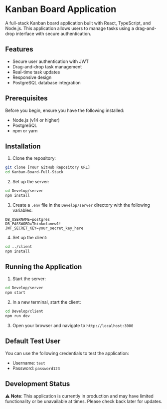 
# Kanban Board Application

A full-stack Kanban board application built with React, TypeScript, and Node.js. This application allows users to manage tasks using a drag-and-drop interface with secure authentication.

## Features

- Secure user authentication with JWT
- Drag-and-drop task management
- Real-time task updates
- Responsive design
- PostgreSQL database integration

## Prerequisites

Before you begin, ensure you have the following installed:
- Node.js (v14 or higher)
- PostgreSQL
- npm or yarn

## Installation

1. Clone the repository:
```bash
git clone [Your GitHub Repository URL]
cd Kanban-Board-Full-Stack
```

2. Set up the server:
```bash
cd Develop/server
npm install
```

3. Create a `.env` file in the `Develop/server` directory with the following variables:
```env
DB_USERNAME=postgres
DB_PASSWORD=Thinkofanew1!
JWT_SECRET_KEY=your_secret_key_here
```

4. Set up the client:
```bash
cd ../client
npm install
```

## Running the Application

1. Start the server:
```bash
cd Develop/server
npm start
```

2. In a new terminal, start the client:
```bash
cd Develop/client
npm run dev
```

3. Open your browser and navigate to `http://localhost:3000`

## Default Test User

You can use the following credentials to test the application:
- Username: `test`
- Password: `password123`

## Development Status

⚠️ **Note**: This application is currently in production and may have limited functionality or be unavailable at times. Please check back later for updates.

